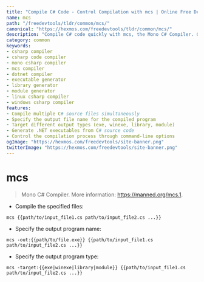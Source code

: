 ```yaml
---
title: "Compile C# Code - Control Compilation with mcs | Online Free DevTools by Hexmos"
name: mcs
path: "/freedevtools/tldr/common/mcs/"
canonical: "https://hexmos.com/freedevtools/tldr/common/mcs/"
description: "Compile C# code quickly with mcs, the Mono C# Compiler. Generate executables, libraries, or modules with ease. Free online tool, no registration required."
category: common
keywords:
- csharp compiler
- csharp code compiler
- mono csharp compiler
- mcs compiler
- dotnet compiler
- executable generator
- library generator
- module generator
- linux csharp compiler
- windows csharp compiler
features:
- Compile multiple C# source files simultaneously
- Specify the output file name for the compiled program
- Target different output types (exe, winexe, library, module)
- Generate .NET executables from C# source code
- Control the compilation process through command-line options
ogImage: "https://hexmos.com/freedevtools/site-banner.png"
twitterImage: "https://hexmos.com/freedevtools/site-banner.png"
---
```


# mcs

> Mono C# Compiler.
> More information: <https://manned.org/mcs.1>.

- Compile the specified files:

`mcs {{path/to/input_file1.cs path/to/input_file2.cs ...}}`

- Specify the output program name:

`mcs -out:{{path/to/file.exe}} {{path/to/input_file1.cs path/to/input_file2.cs ...}}`

- Specify the output program type:

`mcs -target:{{exe|winexe|library|module}} {{path/to/input_file1.cs path/to/input_file2.cs ...}}`
